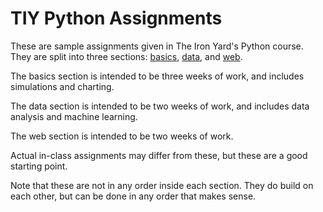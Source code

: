 # TIY Python Assignments

These are sample assignments given in The Iron Yard's Python course. They are 
split into three sections: [basics][], [data][], and [web][].

The basics section is intended to be three weeks of work, and includes 
simulations and charting.

The data section is intended to be two weeks of work, and includes data
analysis and machine learning.

The web section is intended to be two weeks of work.

Actual in-class assignments may differ from these, but these are a good 
starting point.

Note that these are not in any order inside each section. They do build on
each other, but can be done in any order that makes sense.

[basics]: basics/
[data]: data/
[web]: web/